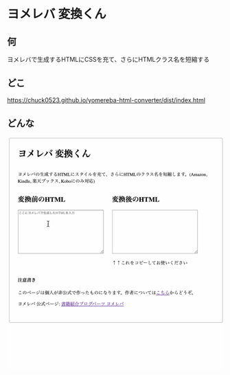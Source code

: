 # ヨメレバ 変換くん

## 何

ヨメレバで生成するHTMLにCSSを充て、さらにHTMLクラス名を短縮する

## どこ

https://chuck0523.github.io/yomereba-html-converter/dist/index.html

## どんな

![](./capture.gif)